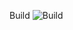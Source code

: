 Build ![Build](https://github.com/github/docs/actions/workflows/build.yml/badge.svg?branch=master)


